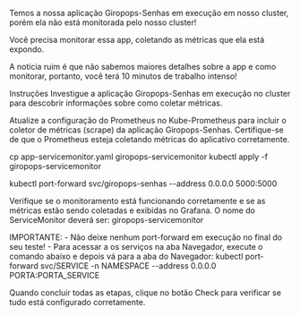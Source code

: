 Temos a nossa aplicação Giropops-Senhas em execução em nosso cluster, porém ela não está monitorada pelo nosso cluster!

Você precisa monitorar essa app, coletando as métricas que ela está expondo.

A noticia ruim é que não sabemos maiores detalhes sobre a app e como monitorar, portanto, você terá 10 minutos de trabalho intenso!

Instruções
Investigue a aplicação Giropops-Senhas em execução no cluster para descobrir informações sobre como coletar métricas.


Atualize a configuração do Prometheus no Kube-Prometheus para incluir o coletor de métricas (scrape) da aplicação Giropops-Senhas. Certifique-se de que o Prometheus esteja coletando métricas do aplicativo corretamente.

cp app-servicemonitor.yaml giropops-servicemonitor
kubectl apply -f giropops-servicemonitor

kubectl port-forward svc/giropops-senhas  --address 0.0.0.0 5000:5000

Verifique se o monitoramento está funcionando corretamente e se as métricas estão sendo coletadas e exibidas no Grafana.
O nome do ServiceMonitor deverá ser: giropops-servicemonitor

IMPORTANTE: - Não deixe nenhum port-forward em execução no final do seu teste! - Para acessar a os serviços na aba Navegador, execute o comando abaixo e depois vá para a aba do Navegador: kubectl port-forward svc/SERVICE -n NAMESPACE --address 0.0.0.0 PORTA:PORTA_SERVICE

Quando concluir todas as etapas, clique no botão Check para verificar se tudo está configurado corretamente.